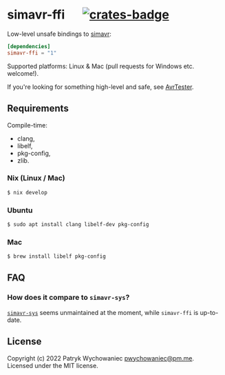# simavr-ffi &emsp; [![crates-badge]][crates-link]

[crates-badge]: https://img.shields.io/crates/v/simavr-ffi.svg
[crates-link]: https://crates.io/crates/simavr-ffi

Low-level unsafe bindings to [simavr](https://github.com/buserror/simavr):

```toml
[dependencies]
simavr-ffi = "1"
```

Supported platforms: Linux & Mac (pull requests for Windows etc. welcome!).

If you're looking for something high-level and safe, see [AvrTester](https://github.com/Patryk27/avr-tester).

## Requirements

Compile-time:

- clang,
- libelf,
- pkg-config,
- zlib.

### Nix (Linux / Mac)

``` bash
$ nix develop
```

### Ubuntu

```bash
$ sudo apt install clang libelf-dev pkg-config
```

### Mac

```bash
$ brew install libelf pkg-config
```

## FAQ

### How does it compare to `simavr-sys`?

[`simavr-sys`](https://github.com/dylanmckay/simavr-sim) seems unmaintained at
the moment, while `simavr-ffi` is up-to-date.

## License

Copyright (c) 2022 Patryk Wychowaniec <pwychowaniec@pm.me>.    
Licensed under the MIT license.
